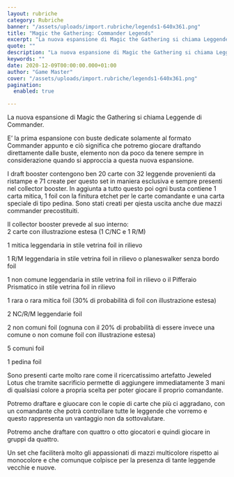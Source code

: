 ```yaml
---
layout: rubriche
category: Rubriche
banner: "/assets/uploads/import.rubriche/legends1-640x361.png"
title: "Magic the Gathering: Commander Legends"
excerpt: "La nuova espansione di Magic the Gathering si chiama Leggende di Commander. E’ la prima espansione con buste dedicate solamente al formato Commander appunto e ciò significa che potremo giocare draftando direttamente dalle buste, elemento non da poco da tenere sempre in considerazione quando si approccia a questa nuova espansione. I draft booster contengono ben [&hellip"
quote: ""
description: "La nuova espansione di Magic the Gathering si chiama Leggende di Commander. E’ la prima espansione con buste dedicate solamente al formato Commander appunto e ciò significa che potremo giocare draftando direttamente dalle buste, elemento non da poco da tenere sempre in considerazione quando si approccia a questa nuova espansione. I draft booster contengono ben [&hellip"
keywords: ""
date: 2020-12-09T00:00:00.000+01:00
author: "Game Master"
cover: "/assets/uploads/import.rubriche/legends1-640x361.png"
pagination:
  enabled: true

---
```


La nuova espansione di Magic the Gathering si chiama Leggende di Commander.

E’ la prima espansione con buste dedicate solamente al formato Commander appunto e ciò significa che potremo giocare draftando direttamente dalle buste, elemento non da poco da tenere sempre in considerazione quando si approccia a questa nuova espansione.

I draft booster contengono ben 20 carte con 32 leggende provenienti da ristampe e 71 create per questo set in maniera esclusiva e sempre presenti nel collector booster. In aggiunta a tutto questo poi ogni busta contiene 1 carta mitica, 1 foil con la finitura etchet per le carte comandante e una carta speciale di tipo pedina. Sono stati creati per qiesta uscita anche due mazzi commander precostituiti.

Il collector booster prevede al suo interno:  
2 carte con illustrazione estesa (1 C/NC e 1 R/M)

1 mitica leggendaria in stile vetrina foil in rilievo

1 R/M leggendaria in stile vetrina foil in rilievo o planeswalker senza bordo foil

1 non comune leggendaria in stile vetrina foil in rilievo o il Pifferaio Prismatico in stile vetrina foil in rilievo

1 rara o rara mitica foil (30% di probabilità di foil con illustrazione estesa)

2 NC/R/M leggendarie foil

2 non comuni foil (ognuna con il 20% di probabilità di essere invece una comune o non comune foil con illustrazione estesa)

5 comuni foil

1 pedina foil

Sono presenti carte molto rare come il ricercatissimo artefatto Jeweled Lotus che tramite sacrificio permette di aggiungere immediatamente 3 mani di qualsiasi colore a propria scelta per poter giocare il proprio comandante.

Potremo draftare e giuocare con le copie di carte che più ci aggradano, con un comandante che potrà controllare tutte le leggende che vorremo e questo rappresenta un vantaggio non da sottovalutare.

Potremo anche draftare con quattro o otto giocatori e quindi giocare in gruppi da quattro.

Un set che faciliterà molto gli appassionati di mazzi multicolore rispetto ai monocolore e che comunque colpisce per la presenza di tante leggende vecchie e nuove.
